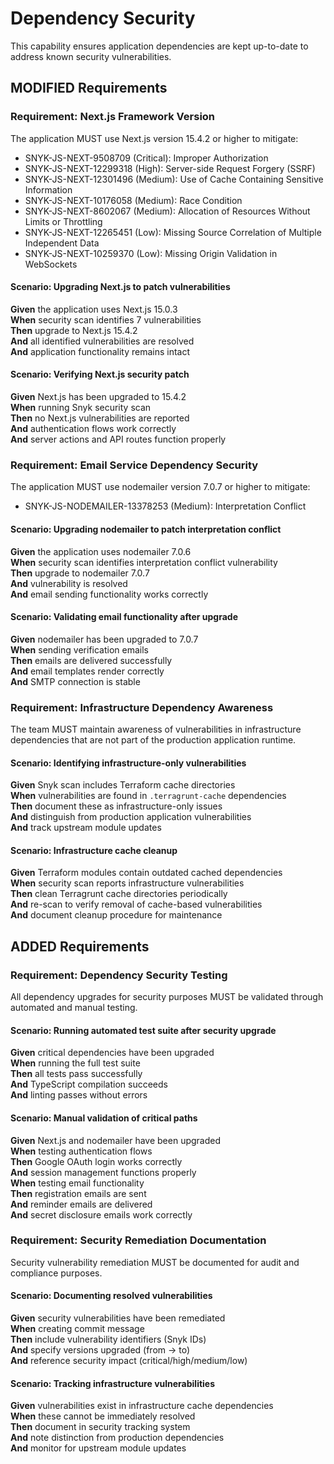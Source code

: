 # Dependency Security

This capability ensures application dependencies are kept up-to-date to address
known security vulnerabilities.

## MODIFIED Requirements

### Requirement: Next.js Framework Version

The application MUST use Next.js version 15.4.2 or higher to mitigate:

- SNYK-JS-NEXT-9508709 (Critical): Improper Authorization
- SNYK-JS-NEXT-12299318 (High): Server-side Request Forgery (SSRF)
- SNYK-JS-NEXT-12301496 (Medium): Use of Cache Containing Sensitive Information
- SNYK-JS-NEXT-10176058 (Medium): Race Condition
- SNYK-JS-NEXT-8602067 (Medium): Allocation of Resources Without Limits or
  Throttling
- SNYK-JS-NEXT-12265451 (Low): Missing Source Correlation of Multiple
  Independent Data
- SNYK-JS-NEXT-10259370 (Low): Missing Origin Validation in WebSockets

#### Scenario: Upgrading Next.js to patch vulnerabilities

**Given** the application uses Next.js 15.0.3\
**When** security scan identifies 7 vulnerabilities\
**Then** upgrade to Next.js 15.4.2\
**And** all identified vulnerabilities are resolved\
**And** application functionality remains intact

#### Scenario: Verifying Next.js security patch

**Given** Next.js has been upgraded to 15.4.2\
**When** running Snyk security scan\
**Then** no Next.js vulnerabilities are reported\
**And** authentication flows work correctly\
**And** server actions and API routes function properly

### Requirement: Email Service Dependency Security

The application MUST use nodemailer version 7.0.7 or higher to mitigate:

- SNYK-JS-NODEMAILER-13378253 (Medium): Interpretation Conflict

#### Scenario: Upgrading nodemailer to patch interpretation conflict

**Given** the application uses nodemailer 7.0.6\
**When** security scan identifies interpretation conflict vulnerability\
**Then** upgrade to nodemailer 7.0.7\
**And** vulnerability is resolved\
**And** email sending functionality works correctly

#### Scenario: Validating email functionality after upgrade

**Given** nodemailer has been upgraded to 7.0.7\
**When** sending verification emails\
**Then** emails are delivered successfully\
**And** email templates render correctly\
**And** SMTP connection is stable

### Requirement: Infrastructure Dependency Awareness

The team MUST maintain awareness of vulnerabilities in infrastructure
dependencies that are not part of the production application runtime.

#### Scenario: Identifying infrastructure-only vulnerabilities

**Given** Snyk scan includes Terraform cache directories\
**When** vulnerabilities are found in `.terragrunt-cache` dependencies\
**Then** document these as infrastructure-only issues\
**And** distinguish from production application vulnerabilities\
**And** track upstream module updates

#### Scenario: Infrastructure cache cleanup

**Given** Terraform modules contain outdated cached dependencies\
**When** security scan reports infrastructure vulnerabilities\
**Then** clean Terragrunt cache directories periodically\
**And** re-scan to verify removal of cache-based vulnerabilities\
**And** document cleanup procedure for maintenance

## ADDED Requirements

### Requirement: Dependency Security Testing

All dependency upgrades for security purposes MUST be validated through
automated and manual testing.

#### Scenario: Running automated test suite after security upgrade

**Given** critical dependencies have been upgraded\
**When** running the full test suite\
**Then** all tests pass successfully\
**And** TypeScript compilation succeeds\
**And** linting passes without errors

#### Scenario: Manual validation of critical paths

**Given** Next.js and nodemailer have been upgraded\
**When** testing authentication flows\
**Then** Google OAuth login works correctly\
**And** session management functions properly\
**When** testing email functionality\
**Then** registration emails are sent\
**And** reminder emails are delivered\
**And** secret disclosure emails work correctly

### Requirement: Security Remediation Documentation

Security vulnerability remediation MUST be documented for audit and compliance
purposes.

#### Scenario: Documenting resolved vulnerabilities

**Given** security vulnerabilities have been remediated\
**When** creating commit message\
**Then** include vulnerability identifiers (Snyk IDs)\
**And** specify versions upgraded (from → to)\
**And** reference security impact (critical/high/medium/low)

#### Scenario: Tracking infrastructure vulnerabilities

**Given** vulnerabilities exist in infrastructure cache dependencies\
**When** these cannot be immediately resolved\
**Then** document in security tracking system\
**And** note distinction from production dependencies\
**And** monitor for upstream module updates
